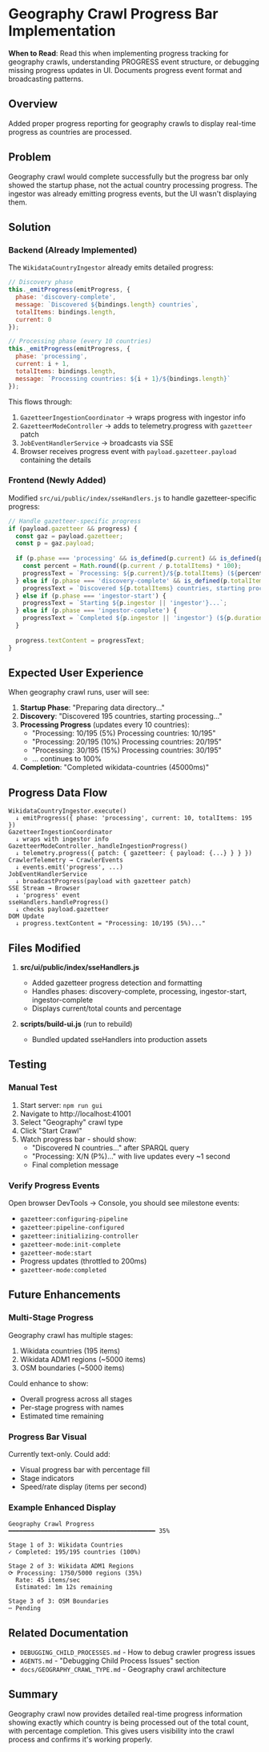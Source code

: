 # Geography Crawl Progress Bar Implementation

**When to Read**: Read this when implementing progress tracking for geography crawls, understanding PROGRESS event structure, or debugging missing progress updates in UI. Documents progress event format and broadcasting patterns.

## Overview

Added proper progress reporting for geography crawls to display real-time progress as countries are processed.

## Problem

Geography crawl would complete successfully but the progress bar only showed the startup phase, not the actual country processing progress. The ingestor was already emitting progress events, but the UI wasn't displaying them.

## Solution

### Backend (Already Implemented)

The `WikidataCountryIngestor` already emits detailed progress:

```javascript
// Discovery phase
this._emitProgress(emitProgress, { 
  phase: 'discovery-complete', 
  message: `Discovered ${bindings.length} countries`,
  totalItems: bindings.length,
  current: 0
});

// Processing phase (every 10 countries)
this._emitProgress(emitProgress, {
  phase: 'processing',
  current: i + 1,
  totalItems: bindings.length,
  message: `Processing countries: ${i + 1}/${bindings.length}`
});
```

This flows through:
1. `GazetteerIngestionCoordinator` → wraps progress with ingestor info
2. `GazetteerModeController` → adds to telemetry.progress with `gazetteer` patch
3. `JobEventHandlerService` → broadcasts via SSE
4. Browser receives progress event with `payload.gazetteer.payload` containing the details

### Frontend (Newly Added)

Modified `src/ui/public/index/sseHandlers.js` to handle gazetteer-specific progress:

```javascript
// Handle gazetteer-specific progress
if (payload.gazetteer && progress) {
  const gaz = payload.gazetteer;
  const p = gaz.payload;
  
  if (p.phase === 'processing' && is_defined(p.current) && is_defined(p.totalItems)) {
    const percent = Math.round((p.current / p.totalItems) * 100);
    progressText = `Processing: ${p.current}/${p.totalItems} (${percent}%) ${p.message || ''}`;
  } else if (p.phase === 'discovery-complete' && is_defined(p.totalItems)) {
    progressText = `Discovered ${p.totalItems} countries, starting processing...`;
  } else if (p.phase === 'ingestor-start') {
    progressText = `Starting ${p.ingestor || 'ingestor'}...`;
  } else if (p.phase === 'ingestor-complete') {
    progressText = `Completed ${p.ingestor || 'ingestor'} (${p.durationMs}ms)`;
  }
  
  progress.textContent = progressText;
}
```

## Expected User Experience

When geography crawl runs, user will see:

1. **Startup Phase**: "Preparing data directory..."
2. **Discovery**: "Discovered 195 countries, starting processing..."
3. **Processing Progress** (updates every 10 countries):
   - "Processing: 10/195 (5%) Processing countries: 10/195"
   - "Processing: 20/195 (10%) Processing countries: 20/195"
   - "Processing: 30/195 (15%) Processing countries: 30/195"
   - ... continues to 100%
4. **Completion**: "Completed wikidata-countries (45000ms)"

## Progress Data Flow

```
WikidataCountryIngestor.execute()
  ↓ emitProgress({ phase: 'processing', current: 10, totalItems: 195 })
GazetteerIngestionCoordinator
  ↓ wraps with ingestor info
GazetteerModeController._handleIngestionProgress()
  ↓ telemetry.progress({ patch: { gazetteer: { payload: {...} } } })
CrawlerTelemetry → CrawlerEvents
  ↓ events.emit('progress', ...)
JobEventHandlerService
  ↓ broadcastProgress(payload with gazetteer patch)
SSE Stream → Browser
  ↓ 'progress' event
sseHandlers.handleProgress()
  ↓ checks payload.gazetteer
DOM Update
  ↓ progress.textContent = "Processing: 10/195 (5%)..."
```

## Files Modified

1. **src/ui/public/index/sseHandlers.js**
   - Added gazetteer progress detection and formatting
   - Handles phases: discovery-complete, processing, ingestor-start, ingestor-complete
   - Displays current/total counts and percentage

2. **scripts/build-ui.js** (run to rebuild)
   - Bundled updated sseHandlers into production assets

## Testing

### Manual Test

1. Start server: `npm run gui`
2. Navigate to http://localhost:41001
3. Select "Geography" crawl type
4. Click "Start Crawl"
5. Watch progress bar - should show:
   - "Discovered N countries..." after SPARQL query
   - "Processing: X/N (P%)..." with live updates every ~1 second
   - Final completion message

### Verify Progress Events

Open browser DevTools → Console, you should see milestone events:
- `gazetteer:configuring-pipeline`
- `gazetteer:pipeline-configured`
- `gazetteer:initializing-controller`
- `gazetteer-mode:init-complete`
- `gazetteer-mode:start`
- Progress updates (throttled to 200ms)
- `gazetteer-mode:completed`

## Future Enhancements

### Multi-Stage Progress

Geography crawl has multiple stages:
1. Wikidata countries (195 items)
2. Wikidata ADM1 regions (~5000 items)
3. OSM boundaries (~5000 items)

Could enhance to show:
- Overall progress across all stages
- Per-stage progress with names
- Estimated time remaining

### Progress Bar Visual

Currently text-only. Could add:
- Visual progress bar with percentage fill
- Stage indicators
- Speed/rate display (items per second)

### Example Enhanced Display

```
Geography Crawl Progress
━━━━━━━━━━━━━━━━━━━━━━━━━━━━━━━━━━━━━━━━━ 35%

Stage 1 of 3: Wikidata Countries
✓ Completed: 195/195 countries (100%)

Stage 2 of 3: Wikidata ADM1 Regions
⟳ Processing: 1750/5000 regions (35%)
  Rate: 45 items/sec
  Estimated: 1m 12s remaining

Stage 3 of 3: OSM Boundaries
⋯ Pending
```

## Related Documentation

- `DEBUGGING_CHILD_PROCESSES.md` - How to debug crawler progress issues
- `AGENTS.md` - "Debugging Child Process Issues" section
- `docs/GEOGRAPHY_CRAWL_TYPE.md` - Geography crawl architecture

## Summary

Geography crawl now provides detailed real-time progress information showing exactly which country is being processed out of the total count, with percentage completion. This gives users visibility into the crawl process and confirms it's working properly.
